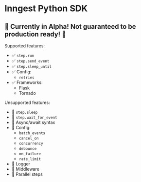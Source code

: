 # Inngest Python SDK

## 🚧 Currently in Alpha! Not guaranteed to be production ready! 🚧

Supported features:

- ✅ `step.run`
- ✅ `step.send_event`
- ✅ `step.sleep_until`
- ✅ Config:
  - `retries`
- ✅ Frameworks:
  - Flask
  - Tornado

Unsupported features:

- 🚫 `step.sleep`
- 🚫 `step.wait_for_event`
- 🚫 Async/await syntax
- 🚫 Config:
  - `batch_events`
  - `cancel_on`
  - `concurrency`
  - `debounce`
  - `on_failure`
  - `rate_limit`
- 🚫 Logger
- 🚫 Middleware
- 🚫 Parallel steps
